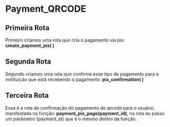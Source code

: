 # Payment_QRCODE

## Primeira Rota
Primeiro criamos uma rota que cria o pagamento via pix: **create_payment_pix( )**

## Segunda Rota
Segundo criamos uma rota que confirma esse tipo de pagamento para a instituição que está recebendo o pagamento: **pix_confirmation( )**

## Terceira Rota
Essa é a rota de confirmação do pagamento do qrcode para o usuário, manifestada na função: **payment_pix_page(payment_id)**, na rota eu passo um parâmetro (payment_id) que é o mesmo dentro da função.


